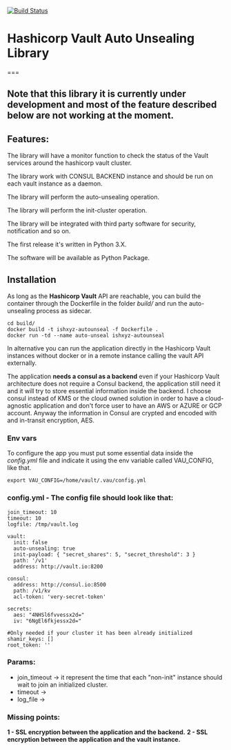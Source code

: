 [![Build Status](https://travis-ci.org/ish-xyz/vault-unsealing.svg?branch=develop)](https://travis-ci.org/ish-xyz/vault-unsealing)

# Hashicorp Vault Auto Unsealing Library

===

## Note that this library it is currently under development and most of the feature described below are not working at the moment.

## Features:

The library will have a monitor function to check the status of the Vault services around the hashicorp vault cluster.

The library work with CONSUL BACKEND instance and should be run on each vault instance as a daemon.

The library will perform the auto-unsealing operation.

The library will perform the init-cluster operation.

The library will be integrated with third party software for security, notification and so on.

The first release it's written in Python 3.X.

The software will be available as Python Package.

## Installation

As long as the **Hashicorp Vault** API are reachable, you can build the container through the Dockerfile in the folder *build/* and run the auto-unsealing process as sidecar.

```
cd build/
docker build -t ishxyz-autounseal -f Dockerfile .
docker run -td --name auto-unseal ishxyz-autounseal
```

In alternative you can run the application  directly in the Hashicorp Vault instances without docker or in a remote instance calling the vault API externally.

The application **needs a consul as a backend** even if your Hashicorp Vault architecture does not require a Consul backend, the application still need it and it will try to store essential information inside the backend.
I choose consul instead of KMS or the cloud owned solution in order to have a cloud-agnostic application and don't force user to have an AWS or AZURE or GCP account.
Anyway the information in Consul are crypted and encoded with and in-transit encryption, AES.

### Env vars
To configure the app you must put some essential data inside the *config.yml* file and indicate it using the env variable called VAU_CONFIG, like that.

```
export VAU_CONFIG=/home/vault/.vau/config.yml
```

### config.yml - The config file should look like that:

```
join_timeout: 10
timeout: 10
logfile: /tmp/vault.log

vault:
  init: false
  auto-unsealing: true
  init-payload: { "secret_shares": 5, "secret_threshold": 3 }
  path: '/v1'
  address: http://vault.io:8200

consul:
  address: http://consul.io:8500
  path: /v1/kv
  acl-token: 'very-secret-token'

secrets:
  aes: "4NHSl6fvvessx2d="
  iv: "6NgEl6fkjessx2d="

#Only needed if your cluster it has been already initialized
shamir_keys: []
root_token: ''
```

### Params:

- join_timeout -> it represent the time that each "non-init" instance should wait to join an initialized cluster.
- timeout -> 
- log_file -> 


### Missing points:
**1 - SSL encryption between the application and the backend.**
**2 - SSL encryption between the application and the vault instance.**